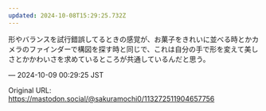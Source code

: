 ```yaml
---
updated: 2024-10-08T15:29:25.732Z
---
```


<p>形やバランスを試行錯誤してるときの感覚が、お菓子をきれいに並べる時とかカメラのファインダーで構図を探す時と同じで、これは自分の手で形を変えて美しさとかかわいさを求めているところが共通しているんだと思う。</p>

&mdash; 2024-10-09 00:29:25 JST

Original URL: https://mastodon.social/@sakuramochi0/113272511904657756
